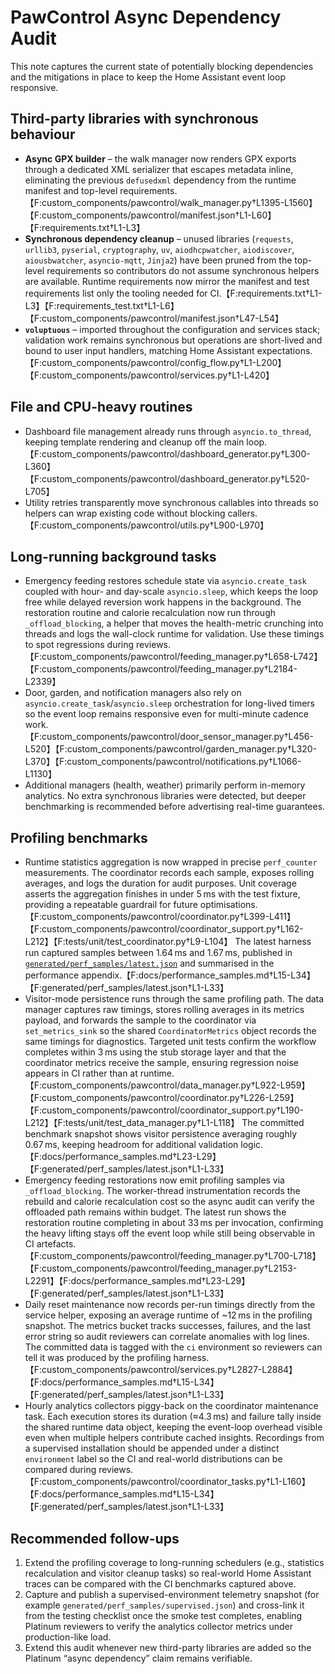 # PawControl Async Dependency Audit

This note captures the current state of potentially blocking dependencies and
the mitigations in place to keep the Home Assistant event loop responsive.

## Third-party libraries with synchronous behaviour

- **Async GPX builder** – the walk manager now renders GPX exports through a
  dedicated XML serializer that escapes metadata inline, eliminating the
  previous `defusedxml` dependency from the runtime manifest and top-level
  requirements.【F:custom_components/pawcontrol/walk_manager.py†L1395-L1560】【F:custom_components/pawcontrol/manifest.json†L1-L60】【F:requirements.txt†L1-L3】
- **Synchronous dependency cleanup** – unused libraries (`requests`,
  `urllib3`, `pyserial`, `cryptography`, `uv`, `aiodhcpwatcher`,
  `aiodiscover`, `aiousbwatcher`, `asyncio-mqtt`, `Jinja2`) have been pruned
  from the top-level requirements so contributors do not assume synchronous
  helpers are available. Runtime requirements now mirror the manifest and test
  requirements list only the tooling needed for CI.【F:requirements.txt†L1-L3】【F:requirements_test.txt†L1-L6】【F:custom_components/pawcontrol/manifest.json†L47-L54】
- **`voluptuous`** – imported throughout the configuration and services stack;
  validation work remains synchronous but operations are short-lived and bound
  to user input handlers, matching Home Assistant expectations.【F:custom_components/pawcontrol/config_flow.py†L1-L200】【F:custom_components/pawcontrol/services.py†L1-L420】

## File and CPU-heavy routines

- Dashboard file management already runs through `asyncio.to_thread`, keeping
  template rendering and cleanup off the main loop.【F:custom_components/pawcontrol/dashboard_generator.py†L300-L360】【F:custom_components/pawcontrol/dashboard_generator.py†L520-L705】
- Utility retries transparently move synchronous callables into threads so
  helpers can wrap existing code without blocking callers.【F:custom_components/pawcontrol/utils.py†L900-L970】

## Long-running background tasks

- Emergency feeding restores schedule state via `asyncio.create_task` coupled
  with hour- and day-scale `asyncio.sleep`, which keeps the loop free while
  delayed reversion work happens in the background. The restoration routine and
  calorie recalculation now run through `_offload_blocking`, a helper that moves
  the health-metric crunching into threads and logs the wall-clock runtime for
  validation. Use these timings to spot regressions during reviews.【F:custom_components/pawcontrol/feeding_manager.py†L658-L742】【F:custom_components/pawcontrol/feeding_manager.py†L2184-L2339】
- Door, garden, and notification managers also rely on
  `asyncio.create_task`/`asyncio.sleep` orchestration for long-lived timers so
  the event loop remains responsive even for multi-minute cadence work.【F:custom_components/pawcontrol/door_sensor_manager.py†L456-L520】【F:custom_components/pawcontrol/garden_manager.py†L320-L370】【F:custom_components/pawcontrol/notifications.py†L1066-L1130】
- Additional managers (health, weather) primarily perform in-memory analytics.
  No extra synchronous libraries were detected, but deeper benchmarking is
  recommended before advertising real-time guarantees.

## Profiling benchmarks

- Runtime statistics aggregation is now wrapped in precise `perf_counter`
  measurements. The coordinator records each sample, exposes rolling averages,
  and logs the duration for audit purposes. Unit coverage asserts the
  aggregation finishes in under 5 ms with the test fixture, providing a
  repeatable guardrail for future optimisations.【F:custom_components/pawcontrol/coordinator.py†L399-L411】【F:custom_components/pawcontrol/coordinator_support.py†L162-L212】【F:tests/unit/test_coordinator.py†L9-L104】 The latest harness run captured
  samples between 1.64 ms and 1.67 ms, published in
  [`generated/perf_samples/latest.json`](../generated/perf_samples/latest.json)
  and summarised in the performance appendix.【F:docs/performance_samples.md†L15-L34】【F:generated/perf_samples/latest.json†L1-L33】
- Visitor-mode persistence runs through the same profiling path. The data
  manager captures raw timings, stores rolling averages in its metrics payload,
  and forwards the sample to the coordinator via `set_metrics_sink` so the
  shared `CoordinatorMetrics` object records the same timings for diagnostics.
  Targeted unit tests confirm the workflow completes within 3 ms using the stub
  storage layer and that the coordinator metrics receive the sample, ensuring
  regression noise appears in CI rather than at runtime.【F:custom_components/pawcontrol/data_manager.py†L922-L959】【F:custom_components/pawcontrol/coordinator.py†L226-L259】【F:custom_components/pawcontrol/coordinator_support.py†L190-L212】【F:tests/unit/test_data_manager.py†L1-L118】 The committed benchmark snapshot shows visitor
  persistence averaging roughly 0.67 ms, keeping headroom for additional
  validation logic.【F:docs/performance_samples.md†L23-L29】【F:generated/perf_samples/latest.json†L1-L33】
- Emergency feeding restorations now emit profiling samples via
  `_offload_blocking`. The worker-thread instrumentation records the rebuild and
  calorie recalculation cost so the async audit can verify the offloaded path
  remains within budget. The latest run shows the restoration routine completing
  in about 33 ms per invocation, confirming the heavy lifting stays off the
  event loop while still being observable in CI artefacts.【F:custom_components/pawcontrol/feeding_manager.py†L700-L718】【F:custom_components/pawcontrol/feeding_manager.py†L2153-L2291】【F:docs/performance_samples.md†L23-L29】【F:generated/perf_samples/latest.json†L1-L33】
- Daily reset maintenance now records per-run timings directly from the service
  helper, exposing an average runtime of ~12 ms in the profiling snapshot. The
  metrics bucket tracks successes, failures, and the last error string so audit
  reviewers can correlate anomalies with log lines. The committed data is tagged
  with the `ci` environment so reviewers can tell it was produced by the
  profiling harness.【F:custom_components/pawcontrol/services.py†L2827-L2884】【F:docs/performance_samples.md†L15-L34】【F:generated/perf_samples/latest.json†L1-L33】
- Hourly analytics collectors piggy-back on the coordinator maintenance task.
  Each execution stores its duration (≈4.3 ms) and failure tally inside the
  shared runtime data object, keeping the event-loop overhead visible even when
  multiple helpers contribute cached insights. Recordings from a supervised
  installation should be appended under a distinct `environment` label so the CI
  and real-world distributions can be compared during reviews.【F:custom_components/pawcontrol/coordinator_tasks.py†L1-L160】【F:docs/performance_samples.md†L15-L34】【F:generated/perf_samples/latest.json†L1-L33】

## Recommended follow-ups

1. Extend the profiling coverage to long-running schedulers (e.g., statistics
   recalculation and visitor cleanup tasks) so real-world Home Assistant traces
   can be compared with the CI benchmarks captured above.
2. Capture and publish a supervised-environment telemetry snapshot (for example
   `generated/perf_samples/supervised.json`) and cross-link it from the testing
   checklist once the smoke test completes, enabling Platinum reviewers to
   verify the analytics collector metrics under production-like load.
3. Extend this audit whenever new third-party libraries are added so the
   Platinum “async dependency” claim remains verifiable.
